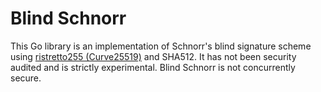 # Blind Schnorr

This Go library is an implementation of Schnorr's blind signature scheme using [ristretto255 (Curve25519)](https://datatracker.ietf.org/doc/html/draft-hdevalence-cfrg-ristretto-01) and SHA512. It has not been security audited and is strictly experimental. Blind Schnorr is not concurrently secure.
